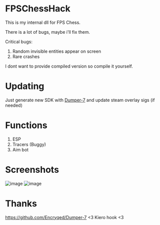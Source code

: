 # FPSChessHack

This is my internal dll for FPS Chess.


There is a lot of bugs, maybe i'll fix them.

Critical bugs:
1. Random invisible entities appear on screen
2. Rare crashes

I dont want to provide compiled version so compile it yourself.

# Updating
Just generate new SDK with [Dumper-7](https://github.com/Encryqed/Dumper-7) and update steam overlay sigs (if needed)

# Functions
1. ESP
2. Tracers (Buggy)
3. Aim bot

# Screenshots
![image](https://github.com/user-attachments/assets/d8a77980-8379-47ff-a4e4-baed500d8c3e)
![image](https://github.com/user-attachments/assets/418b8334-3fe5-4927-b635-24b54963f7b1)


# Thanks
https://github.com/Encryqed/Dumper-7 <3
Kiero hook <3
